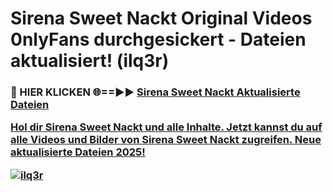 # Sirena Sweet Nackt Original Videos 0nlyFans durchgesickert - Dateien aktualisiert! (ilq3r)

<h3>🔴 HIER KLICKEN 🌐==►► <a href="https://tinyurl.com/h6vf6nb8" rel="nofollow">Sirena Sweet Nackt Aktualisierte Dateien

Hol dir Sirena Sweet Nackt und alle Inhalte. Jetzt kannst du auf alle Videos und Bilder von Sirena Sweet Nackt zugreifen. Neue aktualisierte Dateien 2025!

[![ilq3r](https://i.imgur.com/sD4kR3V.gif)](https://tinyurl.com/h6vf6nb8)
